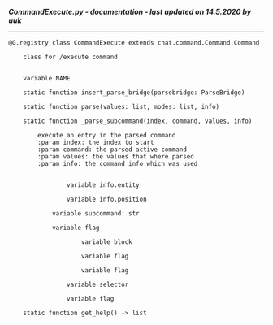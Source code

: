 ***CommandExecute.py - documentation - last updated on 14.5.2020 by uuk***
___

    @G.registry class CommandExecute extends chat.command.Command.Command
        
        class for /execute command


        variable NAME

        static function insert_parse_bridge(parsebridge: ParseBridge)

        static function parse(values: list, modes: list, info)

        static function _parse_subcommand(index, command, values, info)
            
            execute an entry in the parsed command
            :param index: the index to start
            :param command: the parsed active command
            :param values: the values that where parsed
            :param info: the command info which was used


                    variable info.entity

                    variable info.position

                variable subcommand: str

                variable flag

                        variable block

                        variable flag

                        variable flag

                    variable selector

                    variable flag

        static function get_help() -> list